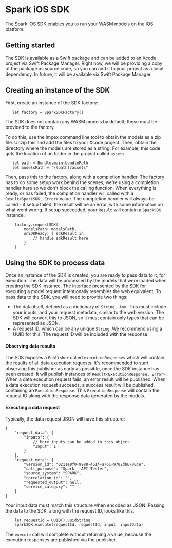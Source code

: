 # Spark iOS SDK
The Spark iOS SDK enables you to run your WASM models on the iOS platform.

## Getting started
The SDK is available as a Swift package and can be added to an Xcode project via Swift Package Manager. Right now, we will be providing a copy of the package as source code, so you can add it to your project as a local dependency. In future, it will be available via Swift Package Manager.

## Creating an instance of the SDK
First, create an instance of the SDK factory:
```
   let factory = SparkSDKFactory()
```

The SDK does not contain any WASM models by default; these must be provided to the factory.

To do this, use the Impex command line tool to obtain the models as a zip file. Unzip this and add the files to your Xcode project. Then, obtain the directory where the models are stored as a string. For example, this code gets the location of an folder in the project called `assets`.
```
   let path = Bundle.main.bundlePath
   let modelsPath = "\(path)/assets"
```

Then, pass this to the factory, along with a completion handler. The factory has to do some setup work behind the scenes, we're using a completion handler here so we don't block the calling function. When everything is ready, or has failed, the completion handler will called with a `Result<SparkSDK, Error>` value. The completion handler will always be called - if setup failed, the result will be an error, with some information on what went wrong. If setup succeeded, your `Result` will contain a `SparkSDK` instance.
```
    factory.requestSDK(
        modelsPath: modelsPath,
        onSDKReady: { sdkResult in
            // handle sdkResult here
        }
    )
```

## Using the SDK to process data
Once an instance of the SDK is created, you are ready to pass data to it, for execution. The data will be processed by the models that were loaded when creating the SDK instance.
The interface presented by the SDK for executing a model request intentionally resembles the web equivalent.
To pass data to the SDK, you will need to provide two things:
- The data itself, defined as a dictionary of `String, Any`. This must include your inputs, and your request metadata, similar to the web version. The SDK will convert this to JSON, so it must contain only types that can be represented as JSON.
- A request ID, which can be any unique `String`. We recommend using a UUID for this. The request ID will be included with the response.

#### Observing data results
The SDK exposes a `Publisher` called `executionResponses` which will contain the results of all data execution requests. It's recommended to start observing this publisher as early as possible, once the SDK instance has been created. It will publish instances of `Result<ExecutionResponse, Error>`. When a data execution request fails, an error result will be published. When a data execution request succeeds, a success result will be published, containing an `ExecutionResponse`. This `ExecutionResponse` will contain the request ID along with the response data generated by the models. 

#### Executing a data request
Typically, the data request JSON will have this structure:
```
{
    "request_data": {
        "inputs": {
            // More inputs can be added in this object
            "Input": 1
        }
    },
    "request_meta": {
        "version_id": "0211e8f0-9988-4514-a761-9782db6700ce",
        "call_purpose": "Spark - API Tester",
        "source_system": "SPARK",
        "correlation_id": "",
        "requested_output": null,
        "service_category": ""
    }
}
```

Your input data must match this structure when encoded as JSON. Passing the data to the SDK, along with the request ID, looks like this.
```
    let requestId = UUID().uuidString
    sparkSDK.execute(requestId: requestId, input: inputData)
```
The `execute` call will complete without returning a value, because the execution responses are published via the publisher.
